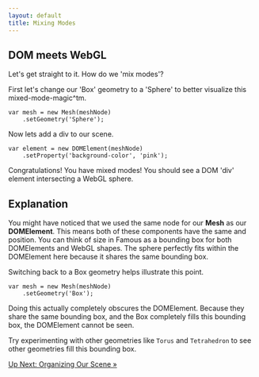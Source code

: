 ```yaml
---
layout: default
title: Mixing Modes
---
```


## DOM meets WebGL

Let's get straight to it.  How do we 'mix modes'?

First let's change our 'Box' geometry to a 'Sphere' to better visualize this mixed-mode-magic^tm.

	var mesh = new Mesh(meshNode)
	    .setGeometry('Sphere');


Now lets add a div to our scene.


	var element = new DOMElement(meshNode)
	    .setProperty('background-color', 'pink');


Congratulations! You have mixed modes!  You should see a DOM 'div' element intersecting a WebGL sphere.

## Explanation

You might have noticed that we used the same node for our __Mesh__ as our __DOMElement__.  This means both of these components have the same and position.  You can think of size in Famous as a bounding box for both DOMElements and WebGL shapes.  The sphere perfectly fits within the DOMElement here because it shares the same bounding box.

Switching back to a Box geometry helps illustrate this point.

	var mesh = new Mesh(meshNode)
	    .setGeometry('Box');


Doing this actually completely obscures the DOMElement.  Because they share the same bounding box, and the Box completely fills this bounding box, the DOMElement cannot be seen.

Try experimenting with other geometries like `Torus` and `Tetrahedron` to see other geometries fill this bounding box.

<span class="cta">[Up Next: Organizing Our Scene &raquo;](./OrganizingOurScene.html)</span>
